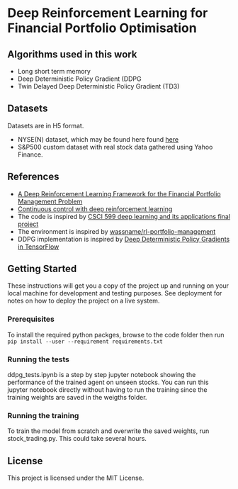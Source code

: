 


# Deep Reinforcement Learning for Financial Portfolio Optimisation
## Algorithms used in this work
* Long short term memory
* Deep Deterministic Policy Gradient (DDPG
* Twin Delayed Deep Deterministic Policy Gradient (TD3)

## Datasets
Datasets are in H5 format.
* NYSE(N) dataset, which may be found here found [here](http://www.mysmu.edu.sg/faculty/chhoi/olps/datasets/NYSE_N_2_Dataset.html)
* S&P500 custom dataset with real stock data gathered using Yahoo Finance.

## References
* [A Deep Reinforcement Learning Framework for the Financial Portfolio Management Problem](https://arxiv.org/abs/1706.10059)
* [Continuous control with deep reinforcement learning](https://arxiv.org/abs/1509.02971)
* The code is inspired by [CSCI 599 deep learning and its applications final project](https://github.com/vermouth1992/drl-portfolio-management) 
* The environment is inspired by [wassname/rl-portfolio-management](https://github.com/wassname/rl-portfolio-management)
* DDPG implementation is inspired by [Deep Deterministic Policy Gradients in TensorFlow](http://pemami4911.github.io/blog/2016/08/21/ddpg-rl.html)


## Getting Started

These instructions will get you a copy of the project up and running on your local machine for development and testing purposes. See deployment for notes on how to deploy the project on a live system.

### Prerequisites

To install the required python packges, browse to the code folder then run ```pip install --user --requirement requirements.txt```

### Running the tests

ddpg_tests.ipynb is a step by step jupyter notebook showing the performance of the trained agent on unseen stocks. You can run this jupyter notebook directly without having to run the training since the training weights are saved in the weigths folder.


### Running the training 

To train the model from scratch and overwrite the saved weights, run stock_trading.py. This could take several hours.

## License

This project is licensed under the MIT License.
